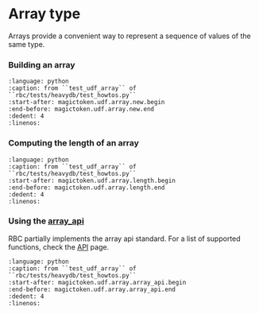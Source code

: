 # Array type

Arrays provide a convenient way to represent a sequence of values of the same
type.

### Building an array

```{literalinclude} ../../rbc/tests/heavydb/test_howtos.py
:language: python
:caption: from ``test_udf_array`` of ``rbc/tests/heavydb/test_howtos.py``
:start-after: magictoken.udf.array.new.begin
:end-before: magictoken.udf.array.new.end
:dedent: 4
:linenos:
```

### Computing the length of an array

```{literalinclude} ../../rbc/tests/heavydb/test_howtos.py
:language: python
:caption: from ``test_udf_array`` of ``rbc/tests/heavydb/test_howtos.py``
:start-after: magictoken.udf.array.length.begin
:end-before: magictoken.udf.array.length.end
:dedent: 4
:linenos:
```

### Using the [array_api](https://data-apis.org/array-api/2022.12/)

RBC partially implements the array api standard. For a list of supported
functions, check the [API](API) page.

```{literalinclude} ../../rbc/tests/heavydb/test_howtos.py
:language: python
:caption: from ``test_udf_array`` of ``rbc/tests/heavydb/test_howtos.py``
:start-after: magictoken.udf.array.array_api.begin
:end-before: magictoken.udf.array.array_api.end
:dedent: 4
:linenos:
```
